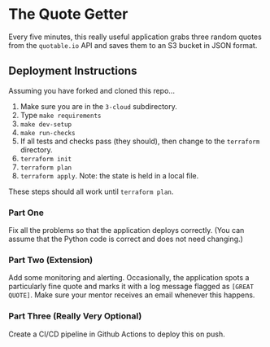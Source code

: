 # The Quote Getter

Every five minutes, this really useful application grabs three random quotes from the 
`quotable.io` API and saves them to an S3 bucket in JSON format.

## Deployment Instructions
Assuming you have forked and cloned this repo...
1. Make sure you are in the `3-cloud` subdirectory.
1. Type `make requirements`
1. `make dev-setup`
1. `make run-checks`
1. If all tests and checks pass (they should), then change to the `terraform` directory.
1. `terraform init`
1. `terraform plan`
1. `terraform apply`. Note: the state is held in a local file.

These steps should all work until `terraform plan`. 

### Part One
Fix all the problems so that the application deploys correctly. (You can assume that the 
Python code is correct and does not need changing.)

### Part Two (Extension)
Add some monitoring and alerting. Occasionally, the application spots a particularly fine quote
and marks it with a log message flagged as `[GREAT QUOTE]`. Make sure your mentor receives
an email whenever this happens.

### Part Three (Really Very Optional)
Create a CI/CD pipeline in Github Actions to deploy this on push.


